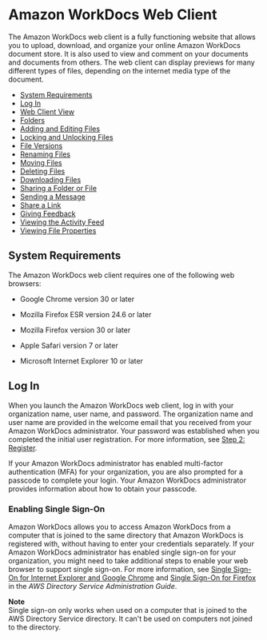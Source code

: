 # Amazon WorkDocs Web Client<a name="web_client_help"></a>

The Amazon WorkDocs web client is a fully functioning website that allows you to upload, download, and organize your online Amazon WorkDocs document store\. It is also used to view and comment on your documents and documents from others\. The web client can display previews for many different types of files, depending on the internet media type of the document\. 


+ [System Requirements](#web_client_sys_reqs)
+ [Log In](#web_login)
+ [Web Client View](web_view.md)
+ [Folders](client_folders.md)
+ [Adding and Editing Files](client_add_files.md)
+ [Locking and Unlocking Files](client_lock_files.md)
+ [File Versions](client_file_versions.md)
+ [Renaming Files](web_rename_file.md)
+ [Moving Files](web_move_file.md)
+ [Deleting Files](client_delete_files.md)
+ [Downloading Files](client_download.md)
+ [Sharing a Folder or File](client_share.md)
+ [Sending a Message](client_message.md)
+ [Share a Link](web_share_link.md)
+ [Giving Feedback](client_add_feedback.md)
+ [Viewing the Activity Feed](activity_feed.md)
+ [Viewing File Properties](file_props.md)

## System Requirements<a name="web_client_sys_reqs"></a>

The Amazon WorkDocs web client requires one of the following web browsers:

+ Google Chrome version 30 or later

+ Mozilla Firefox ESR version 24\.6 or later

+ Mozilla Firefox version 30 or later

+ Apple Safari version 7 or later

+ Microsoft Internet Explorer 10 or later

## Log In<a name="web_login"></a>

When you launch the Amazon WorkDocs web client, log in with your organization name, user name, and password\. The organization name and user name are provided in the welcome email that you received from your Amazon WorkDocs administrator\. Your password was established when you completed the initial user registration\. For more information, see [Step 2: Register](getting_started.md#user_registration)\. 

If your Amazon WorkDocs administrator has enabled multi\-factor authentication \(MFA\) for your organization, you are also prompted for a passcode to complete your login\. Your Amazon WorkDocs administrator provides information about how to obtain your passcode\.

### Enabling Single Sign\-On<a name="single_sign_on"></a>

Amazon WorkDocs allows you to access Amazon WorkDocs from a computer that is joined to the same directory that Amazon WorkDocs is registered with, without having to enter your credentials separately\. If your Amazon WorkDocs administrator has enabled single sign\-on for your organization, you might need to take additional steps to enable your web browser to support single sign\-on\. For more information, see [Single Sign\-On for Internet Explorer and Google Chrome](http://docs.aws.amazon.com/directoryservice/latest/admin-guide/ie_sso.html) and [Single Sign\-On for Firefox](http://docs.aws.amazon.com/directoryservice/latest/admin-guide/firefox_sso.html) in the *AWS Directory Service Administration Guide*\.

**Note**  
Single sign\-on only works when used on a computer that is joined to the AWS Directory Service directory\. It can't be used on computers not joined to the directory\.